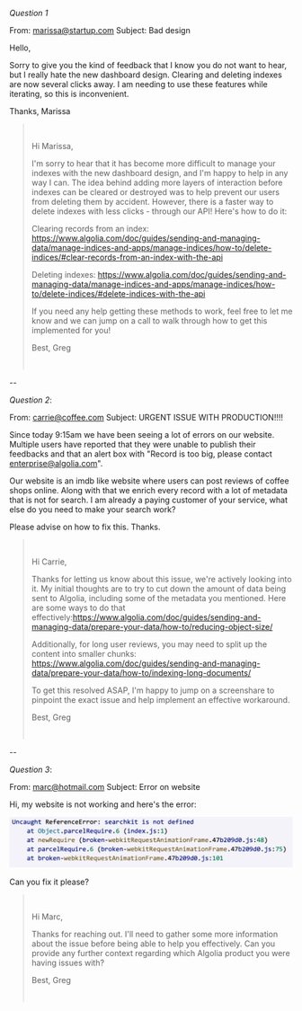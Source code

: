 *Question 1*


From: marissa@startup.com
Subject:  Bad design

Hello,

Sorry to give you the kind of feedback that I know you do not want to hear, but I really hate the new dashboard design. Clearing and deleting indexes are now several clicks away. I am needing to use these features while iterating, so this is inconvenient.

Thanks,
Marissa

> <br>
>
> Hi Marissa,
>
>I'm sorry to hear that it has become more difficult to manage your indexes with the new dashboard design, and I'm happy to help in any way I can.  The idea behind adding more layers of interaction before indexes can be cleared or destroyed was to help prevent our users from deleting them by accident.  However, there is a faster way to delete indexes with less clicks - through our API!  Here's how to do it:
>
>Clearing records from an index: https://www.algolia.com/doc/guides/sending-and-managing-data/manage-indices-and-apps/manage-indices/how-to/delete-indices/#clear-records-from-an-index-with-the-api
>
>Deleting indexes: https://www.algolia.com/doc/guides/sending-and-managing-data/manage-indices-and-apps/manage-indices/how-to/delete-indices/#delete-indices-with-the-api
>
>If you need any help getting these methods to work, feel free to let me know and we can jump on a call to walk through how to get this implemented for you!
>
>Best,
>Greg
>
> <br>

--

*Question 2*:

From: carrie@coffee.com
Subject: URGENT ISSUE WITH PRODUCTION!!!!

Since today 9:15am we have been seeing a lot of errors on our website. Multiple users have reported that they were unable to publish their feedbacks and that an alert box with "Record is too big, please contact enterprise@algolia.com".

Our website is an imdb like website where users can post reviews of coffee shops online. Along with that we enrich every record with a lot of metadata that is not for search. I am already a paying customer of your service, what else do you need to make your search work?

Please advise on how to fix this. Thanks.

> <br>
>
> Hi Carrie,
>
>Thanks for letting us know about this issue, we're actively looking into it.  My initial thoughts are to try to cut down the amount of data being sent to Algolia, including some of the metadata you mentioned.  Here are some ways to do that effectively:https://www.algolia.com/doc/guides/sending-and-managing-data/prepare-your-data/how-to/reducing-object-size/
>
>Additionally, for long user reviews, you may need to split up the content into smaller chunks:
>https://www.algolia.com/doc/guides/sending-and-managing-data/prepare-your-data/how-to/indexing-long-documents/
>
>To get this resolved ASAP, I'm happy to jump on a screenshare to pinpoint the exact issue and help implement an effective workaround.
>
>Best,
>Greg
>
> <br>

--

*Question 3*:


From: marc@hotmail.com
Subject: Error on website

Hi, my website is not working and here's the error:

![error message](./error.png)

Can you fix it please?

> <br>
>
>Hi Marc,
>
>Thanks for reaching out.  I'll need to gather some more information about the issue before being able to help you effectively.  Can you provide any further context regarding which Algolia product you were having issues with?
>
>Best,
>Greg
>
> <br>
